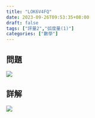 ```yaml
---
title: "LOK6V4FQ"
date: 2023-09-26T09:53:35+08:00
draft: false
tags: ["評量2","弧度量(1)"]
categories: ["數學"]
---
```

<!--more-->

## 問題
<img src="/posts/solution/LOK6V4FQ-q.png">

## 詳解
<img src="/posts/solution/LOK6V4FQ-sol.png">
